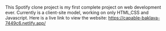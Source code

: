This Spotify clone project is my first complete project on web development ever. Currently is a client-site model, working on only HTML,CSS and Javascript. Here is a live link to view the website:
https://capable-baklava-7449c6.netlify.app/
